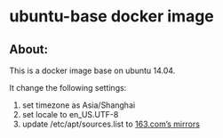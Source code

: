 # ubuntu-base docker image

## About:

This is a docker image base on ubuntu 14.04. 

It change the following settings:

1. set timezone as Asia/Shanghai
2. set locale to en_US.UTF-8
3. update /etc/apt/sources.list to [163.com’s mirrors](http://mirrors.163.com/.help/ubuntu.html)
